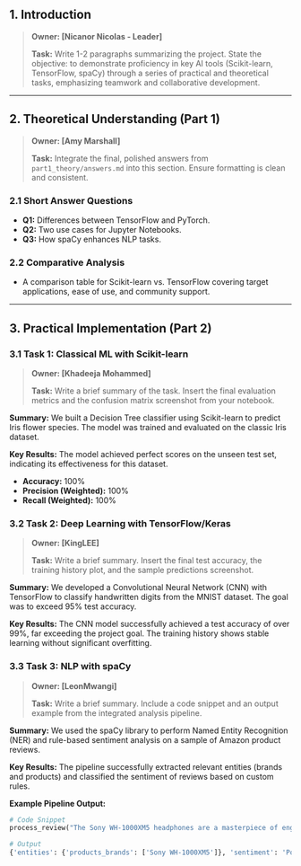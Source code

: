 ## 1. Introduction
> **Owner: [Nicanor Nicolas - Leader]**
>
> **Task:** Write 1-2 paragraphs summarizing the project. State the objective: to demonstrate proficiency in key AI tools (Scikit-learn, TensorFlow, spaCy) through a series of practical and theoretical tasks, emphasizing teamwork and collaborative development.

---

## 2. Theoretical Understanding (Part 1)
> **Owner: [Amy Marshall]**
>
> **Task:** Integrate the final, polished answers from `part1_theory/answers.md` into this section. Ensure formatting is clean and consistent.

### 2.1 Short Answer Questions
- **Q1:** Differences between TensorFlow and PyTorch.
- **Q2:** Two use cases for Jupyter Notebooks.
- **Q3:** How spaCy enhances NLP tasks.

### 2.2 Comparative Analysis
- A comparison table for Scikit-learn vs. TensorFlow covering target applications, ease of use, and community support.

---

## 3. Practical Implementation (Part 2)

### 3.1 Task 1: Classical ML with Scikit-learn
> **Owner: [Khadeeja Mohammed]**
>
> **Task:** Write a brief summary of the task. Insert the final evaluation metrics and the confusion matrix screenshot from your notebook.

**Summary:** We built a Decision Tree classifier using Scikit-learn to predict Iris flower species. The model was trained and evaluated on the classic Iris dataset.

**Key Results:**
The model achieved perfect scores on the unseen test set, indicating its effectiveness for this dataset.

- **Accuracy:** 100%
- **Precision (Weighted):** 100%
- **Recall (Weighted):** 100%


### 3.2 Task 2: Deep Learning with TensorFlow/Keras
> **Owner: [KingLEE]**
>
> **Task:** Write a brief summary. Insert the final test accuracy, the training history plot, and the sample predictions screenshot.

**Summary:** We developed a Convolutional Neural Network (CNN) with TensorFlow to classify handwritten digits from the MNIST dataset. The goal was to exceed 95% test accuracy.

**Key Results:**
The CNN model successfully achieved a test accuracy of over 99%, far exceeding the project goal. The training history shows stable learning without significant overfitting.

### 3.3 Task 3: NLP with spaCy
> **Owner: [LeonMwangi]**
>
> **Task:** Write a brief summary. Include a code snippet and an output example from the integrated analysis pipeline.

**Summary:** We used the spaCy library to perform Named Entity Recognition (NER) and rule-based sentiment analysis on a sample of Amazon product reviews.

**Key Results:**
The pipeline successfully extracted relevant entities (brands and products) and classified the sentiment of reviews based on custom rules.

**Example Pipeline Output:**
```python
# Code Snippet
process_review("The Sony WH-1000XM5 headphones are a masterpiece of engineering.")

# Output
{'entities': {'products_brands': ['Sony WH-1000XM5']}, 'sentiment': 'Positive'}